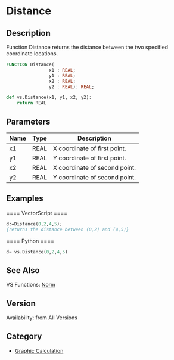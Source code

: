 # Distance

## Description
Function Distance returns the distance between the two specified coordinate locations.

```pascal
FUNCTION Distance(
				x1 : REAL;
				y1 : REAL;
				x2 : REAL;
				y2 : REAL): REAL;
```

```python
def vs.Distance(x1, y1, x2, y2):
    return REAL
```

## Parameters
|Name|Type|Description|
|---|---|---|
|x1|REAL|X coordinate of first point.|
|y1|REAL|Y coordinate of first point.|
|x2|REAL|X coordinate of second point.|
|y2|REAL|Y coordinate of second point.|

## Examples
==== VectorScript ====
```pascal
d:=Distance(0,2,4,5);
{returns the distance between (0,2) and (4,5)}
```
==== Python ====
```python
d= vs.Distance(0,2,4,5)
```

## See Also
VS Functions:
[Norm](Norm.md)

## Version
Availability: from All Versions

## Category
* [Graphic Calculation](../Categories/Graphic%20Calculation.md)
